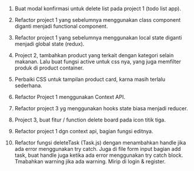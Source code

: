 1. Buat modal konfirmasi untuk delete list pada project 1 (todo list app).
2. Refactor project 1 yang sebelumnya menggunakan class component diganti menjadi functional component.
3. Refactor project 1 yang sebelumnya menggunakan local state diganti menjadi global state (redux).

4. Project 2, tambahkan product yang terkait dengan kategori selain makanan. Lalu buat fungsi active untuk css nya, yang juga memfilter produk di product container.
5. Perbaiki CSS untuk tampilan product card, karna masih terlalu sederhana.

6. Refactor Project 1 menggunakan Context API.

7. Refactor project 3 yg menggunakan hooks state biasa menjadi reducer.
8. Project 3, buat fitur / function delete board pada icon titik tiga.

9. Refactor project 1 dgn context api, bagian fungsi editnya.
10. Refactor fungsi deleteTask (Task.js) dengan menambahkan handle jika ada error menggunakan try catch. Juga di file form input bagian add task,
    buat handle juga ketika ada error menggunakan try catch block. Tmabahkan warning jika ada warning. Mirip di login & register.